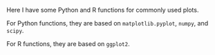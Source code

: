 Here I have some Python and R functions for commonly used plots. 

For Python functions, they are based on `matplotlib.pyplot`, `numpy`, and `scipy`.

For R functions, they are based on `ggplot2`.
